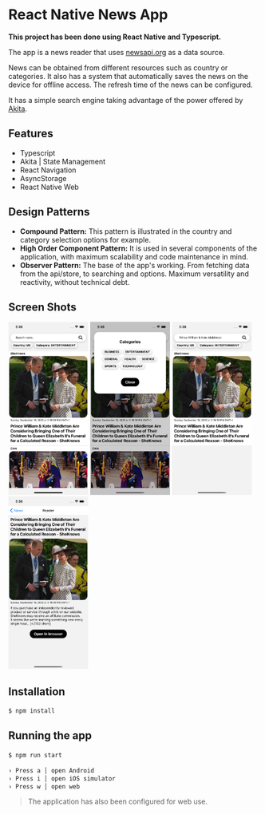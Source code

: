 # React Native News App

**This project has been done using React Native and Typescript.** 

The app is a news reader that uses [newsapi.org](https://newsapi.org/) as a data source.

News can be obtained from different resources such as country or categories. It also has a system that automatically saves the news on the device for offline access. The refresh time of the news can be configured.

It has a simple search engine taking advantage of the power offered by [Akita](https://opensource.salesforce.com/akita/).

## Features 

 - Typescript
 - Akita | State Management 
 - React Navigation
 - AsyncStorage
 - React Native Web


## Design Patterns

 - **Compound Pattern:** This pattern is illustrated in the country and category selection options for example.
 - **High Order Component Pattern:** It is used in several components of the application, with maximum scalability and code maintenance in mind.
 - **Observer Pattern:** The base of the app's working. From fetching data from the api/store, to searching and options. Maximum versatility and reactivity, without technical debt.

## Screen Shots
<p float="left">
  <img src="https://github.com/Daftlive/news/blob/develop/screenshots/Simulator%20Screen%20Shot%20-%20iPhone%2013%20-%202022-09-18%20at%2017.36.21.png?raw=true" width="160" />
  <img src="https://github.com/Daftlive/news/blob/develop/screenshots/Simulator%20Screen%20Shot%20-%20iPhone%2013%20-%202022-09-18%20at%2017.36.35.png?raw=true" width="160" />
  <img src="https://github.com/Daftlive/news/blob/develop/screenshots/Simulator%20Screen%20Shot%20-%20iPhone%2013%20-%202022-09-18%20at%2017.38.00.png?raw=true" width="160" />
  <img src="https://github.com/Daftlive/news/blob/develop/screenshots/Simulator%20Screen%20Shot%20-%20iPhone%2013%20-%202022-09-18%20at%2017.36.44.png?raw=true" width="160" /> 
</p>

## Installation
```bash
$ npm install
```

## Running the app

```bash
$ npm run start
```

````
› Press a │ open Android
› Press i │ open iOS simulator
› Press w │ open web
````

> The application has also been configured for web use.
